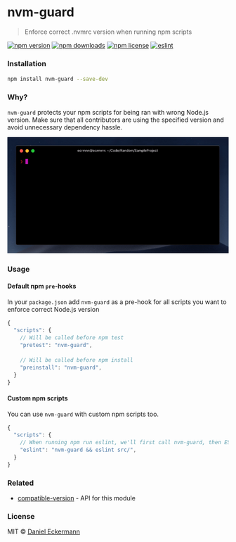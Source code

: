 # nvm-guard
> Enforce correct .nvmrc version when running npm scripts

[![npm version](https://img.shields.io/npm/v/nvm-guard.svg?style=flat-square)](http://badge.fury.io/js/nvm-guard)
[![npm downloads](https://img.shields.io/npm/dm/nvm-guard.svg?style=flat-square)](http://badge.fury.io/js/nvm-guard)
[![npm license](https://img.shields.io/npm/l/nvm-guard.svg?style=flat-square)](http://badge.fury.io/js/nvm-guard)
[![eslint](https://img.shields.io/badge/code_style-airbnb-blue.svg?style=flat-square)](https://github.com/airbnb/javascript)

### Installation
```bash
npm install nvm-guard --save-dev
```

### Why?
`nvm-guard` protects your npm scripts for being ran with wrong Node.js version.
Make sure that all contributors are using the specified version and avoid unnecessary dependency hassle.

<img src="https://raw.githubusercontent.com/ecrmnn/nvm-guard/master/example.gif" alt="nvm-guard">

### Usage
#### Default npm `pre`-hooks
In your `package.json` add `nvm-guard` as a pre-hook for all scripts you want to enforce correct Node.js version
```javascript
{
  "scripts": {
    // Will be called before npm test
    "pretest": "nvm-guard",

    // Will be called before npm install
    "preinstall": "nvm-guard",
  }
}
```

#### Custom npm scripts
You can use `nvm-guard` with custom npm scripts too.
```javascript
{
  "scripts": {
    // When running npm run eslint, we'll first call nvm-guard, then ESLint
    "eslint": "nvm-guard && eslint src/",
  }
}
```

### Related
- [compatible-version](https://github.com/ecrmnn/compatible-version) - API for this module

### License
MIT © [Daniel Eckermann](http://danieleckermann.com)